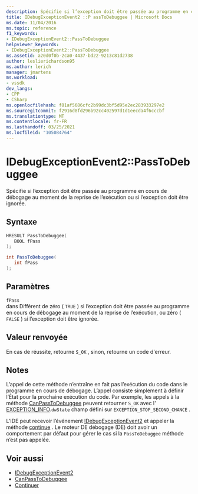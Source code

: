 ```yaml
---
description: Spécifie si l’exception doit être passée au programme en cours de débogage au moment de la reprise de l’exécution ou si l’exception doit être ignorée.
title: IDebugExceptionEvent2 ::P assToDebuggee | Microsoft Docs
ms.date: 11/04/2016
ms.topic: reference
f1_keywords:
- IDebugExceptionEvent2::PassToDebuggee
helpviewer_keywords:
- IDebugExceptionEvent2::PassToDebuggee
ms.assetid: a20d0f0b-2ca0-4437-bd22-9213c81d2738
author: leslierichardson95
ms.author: lerich
manager: jmartens
ms.workload:
- vssdk
dev_langs:
- CPP
- CSharp
ms.openlocfilehash: f81af5686cfc2b99dc3bf5d95e2ec283933297e2
ms.sourcegitcommit: f2916d8fd296b92cc402597d1d1eecda4f6cccbf
ms.translationtype: MT
ms.contentlocale: fr-FR
ms.lasthandoff: 03/25/2021
ms.locfileid: "105084764"
---
```

# <a name="idebugexceptionevent2passtodebuggee"></a>IDebugExceptionEvent2::PassToDebuggee
Spécifie si l’exception doit être passée au programme en cours de débogage au moment de la reprise de l’exécution ou si l’exception doit être ignorée.

## <a name="syntax"></a>Syntaxe

```cpp
HRESULT PassToDebuggee(
   BOOL fPass
);
```

```csharp
int PassToDebuggee(
   int fPass
);
```

## <a name="parameters"></a>Paramètres
`fPass`\
dans Différent de zéro ( `TRUE` ) si l’exception doit être passée au programme en cours de débogage au moment de la reprise de l’exécution, ou zéro ( `FALSE` ) si l’exception doit être ignorée.

## <a name="return-value"></a>Valeur renvoyée
 En cas de réussite, retourne `S_OK` , sinon, retourne un code d'erreur.

## <a name="remarks"></a>Notes
 L’appel de cette méthode n’entraîne en fait pas l’exécution du code dans le programme en cours de débogage. L’appel consiste simplement à définir l’État pour la prochaine exécution du code. Par exemple, les appels à la méthode [CanPassToDebuggee](../../../extensibility/debugger/reference/idebugexceptionevent2-canpasstodebuggee.md) peuvent retourner `S_OK` avec l' [EXCEPTION_INFO](../../../extensibility/debugger/reference/exception-info.md).`dwState` champ défini sur `EXCEPTION_STOP_SECOND_CHANCE` .

 L’IDE peut recevoir l’événement [IDebugExceptionEvent2](../../../extensibility/debugger/reference/idebugexceptionevent2.md) et appeler la méthode [continue](../../../extensibility/debugger/reference/idebugprogram2-continue.md) . Le moteur DE débogage (DE) doit avoir un comportement par défaut pour gérer le cas si la `PassToDebuggee` méthode n’est pas appelée.

## <a name="see-also"></a>Voir aussi
- [IDebugExceptionEvent2](../../../extensibility/debugger/reference/idebugexceptionevent2.md)
- [CanPassToDebuggee](../../../extensibility/debugger/reference/idebugexceptionevent2-canpasstodebuggee.md)
- [Continuer](../../../extensibility/debugger/reference/idebugprogram2-continue.md)
